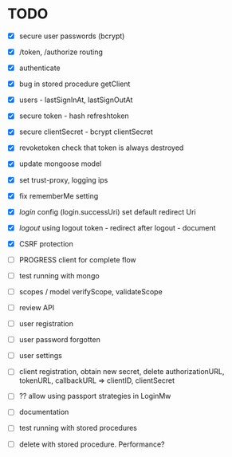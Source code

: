 # TODO

- [x] secure user passwords (bcrypt)
- [x] /token, /authorize routing
- [x] authenticate
- [x] bug in stored procedure getClient
- [x] users - lastSignInAt, lastSignOutAt
- [x] secure token - hash refreshtoken
- [x] secure clientSecret - bcrypt clientSecret
- [x] revoketoken check that token is always destroyed
- [x] update mongoose model
- [x] set trust-proxy, logging ips
- [x] fix rememberMe setting
- [x] _login_ config (login.successUri) set default redirect Uri
- [x] _logout_ using logout token
      - redirect after logout
      - document
- [x] CSRF protection
- [ ] PROGRESS client for complete flow
- [ ] test running with mongo
- [ ] scopes / model verifyScope, validateScope
- [ ] review API
- [ ] user registration
- [ ] user password forgotten
- [ ] user settings
- [ ] client registration, obtain new secret, delete
      authorizationURL, tokenURL, callbackURL => clientID, clientSecret
- [ ] ?? allow using passport strategies in LoginMw
- [ ] documentation
- [ ] test running with stored procedures
- [ ] delete with stored procedure. Performance?


